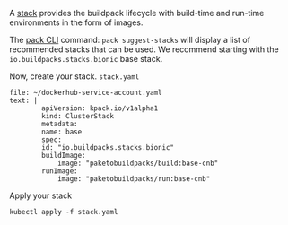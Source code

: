 

A [stack](https://buildpacks.io/docs/concepts/components/stack/) provides the buildpack lifecycle with build-time and run-time environments in the form of images.

The [pack CLI](https://github.com/buildpacks/pack) command: `pack suggest-stacks` will display a list of recommended stacks that can be used. We recommend starting with the `io.buildpacks.stacks.bionic` base stack. 

Now, create your stack.
`stack.yaml`
```editor:append-lines-to-file
file: ~/dockerhub-service-account.yaml
text: |
        apiVersion: kpack.io/v1alpha1
        kind: ClusterStack
        metadata:
        name: base
        spec:
        id: "io.buildpacks.stacks.bionic"
        buildImage:
            image: "paketobuildpacks/build:base-cnb"
        runImage:
            image: "paketobuildpacks/run:base-cnb"
```

Apply your stack
```execute-1
kubectl apply -f stack.yaml
```
